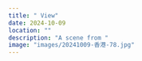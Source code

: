 ```yaml
---
title: " View"
date: 2024-10-09
location: ""
description: "A scene from "
image: "images/20241009-香港-78.jpg"
---
```

